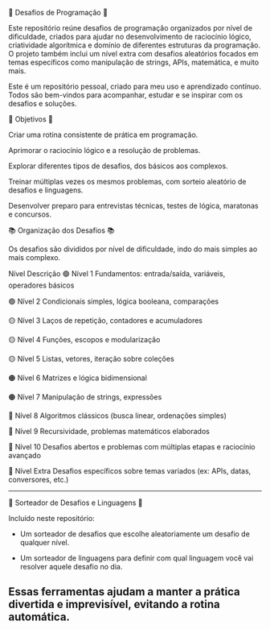 🧠 Desafios de Programação 🧠

Este repositório reúne desafios de programação organizados por nível de dificuldade, criados para ajudar no desenvolvimento de raciocínio lógico, criatividade algorítmica e domínio de diferentes estruturas da programação. O projeto também inclui um nível extra com desafios aleatórios focados em temas específicos como manipulação de strings, APIs, matemática, e muito mais.

Este é um repositório pessoal, criado para meu uso e aprendizado contínuo. Todos são bem-vindos para acompanhar, estudar e se inspirar com os desafios e soluções.


🎯 Objetivos 🎯

 Criar uma rotina consistente de prática em programação.

 Aprimorar o raciocínio lógico e a resolução de problemas.

 Explorar diferentes tipos de desafios, dos básicos aos complexos.

 Treinar múltiplas vezes os mesmos problemas, com sorteio aleatório de desafios e linguagens.

 Desenvolver preparo para entrevistas técnicas, testes de lógica, maratonas e concursos.


📚 Organização dos Desafios 📚

Os desafios são divididos por nível de dificuldade, indo do mais simples ao mais complexo.

Nível	Descrição
🟢 Nível 1	Fundamentos: entrada/saída, variáveis, operadores básicos

🟢 Nível 2	Condicionais simples, lógica booleana, comparações

🟡 Nível 3	Laços de repetição, contadores e acumuladores

🟡 Nível 4	Funções, escopos e modularização

🟡 Nível 5	Listas, vetores, iteração sobre coleções

🟠 Nível 6	Matrizes e lógica bidimensional

🟠 Nível 7	Manipulação de strings, expressões

🔴 Nível 8	Algoritmos clássicos (busca linear, ordenações simples)

🔴 Nível 9	Recursividade, problemas matemáticos elaborados

🔴 Nível 10	Desafios abertos e problemas com múltiplas etapas e raciocínio avançado

🧩 Nível Extra	Desafios específicos sobre temas variados (ex: APIs, datas, conversores, etc.)

-----
🎲 Sorteador de Desafios e Linguagens 🎲

Incluído neste repositório:
+ Um sorteador de desafios que escolhe aleatoriamente um desafio de qualquer nível.

+ Um sorteador de linguagens para definir com qual linguagem você vai resolver aquele desafio no dia.

Essas ferramentas ajudam a manter a prática divertida e imprevisível, evitando a rotina automática.
-----
